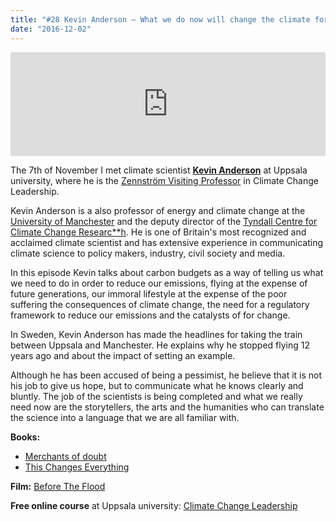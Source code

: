 ```yaml
---
title: "#28 Kevin Anderson – What we do now will change the climate forever"
date: "2016-12-02"
---
```


<iframe src="https://w.soundcloud.com/player/?url=https%3A//api.soundcloud.com/tracks/295873760&amp;color=001665&amp;auto_play=false&amp;hide_related=false&amp;show_comments=true&amp;show_user=true&amp;show_reposts=false" width="100%" height="166" frameborder="no" scrolling="no"></iframe>

The 7th of November I met climate scientist **[Kevin Anderson](http://kevinanderson.info/)** at Uppsala university, where he is the [Zennström Visiting Professor](http://www.csduppsala.se/ccleadership/) in Climate Change Leadership.

Kevin Anderson is a also professor of energy and climate change at the [University of Manchester](http://www.mace.manchester.ac.uk/people/staff-spotlights/kevin-anderson/) and the deputy director of the [Tyndall Centre for Climate Change Researc\*\*h](http://www.tyndall.ac.uk/). He is one of Britain's most recognized and acclaimed climate scientist and has extensive experience in communicating climate science to policy makers, industry, civil society and media.

In this episode Kevin talks about carbon budgets as a way of telling us what we need to do in order to reduce our emissions, flying at the expense of future generations, our immoral lifestyle at the expense of the poor suffering the consequences of climate change, the need for a regulatory framework to reduce our emissions and the catalysts of for change.

In Sweden, Kevin Anderson has made the headlines for taking the train between Uppsala and Manchester. He explains why he stopped flying 12 years ago and about the impact of setting an example.

Although he has been accused of being a pessimist, he believe that it is not his job to give us hope, but to communicate what he knows clearly and bluntly. The job of the scientists is being completed and what we really need now are the storytellers, the arts and the humanities who can translate the science into a language that we are all familiar with.

**Books:**

- [Merchants of doubt](http://merchantsofdoubt.org/)
- [This Changes Everything](https://thischangeseverything.org/)

**Film:** [Before The Flood](https://www.beforetheflood.com/)

**Free online course** at Uppsala university: [Climate Change Leadership](https://www.futurelearn.com/courses/climate-leadership)
